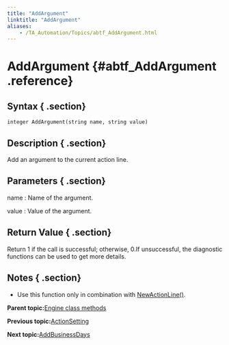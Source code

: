 ```yaml
--- 
title: "AddArgument"
linktitle: "AddArgument"
aliases: 
    - /TA_Automation/Topics/abtf_AddArgument.html
---
```

# AddArgument {#abtf_AddArgument .reference}

## Syntax { .section}

`integer AddArgument(string name, string value)`

## Description { .section}

Add an argument to the current action line.

## Parameters { .section}

name
:   Name of the argument.

value
:   Value of the argument.

## Return Value { .section}

Return 1 if the call is successful; otherwise, 0.If unsuccessful, the diagnostic functions can be used to get more details.

## Notes { .section}

-   Use this function only in combination with [NewActionLine\(\)](abtf_NewActionLine.html).

**Parent topic:**[Engine class methods](../../TA_Automation/Topics/abtf_Engine_classes.html)

**Previous topic:**[ActionSetting](../../TA_Automation/Topics/abtf_ActionSetting.html)

**Next topic:**[AddBusinessDays](../../TA_Automation/Topics/abtf_AddBusinessDays.html)

